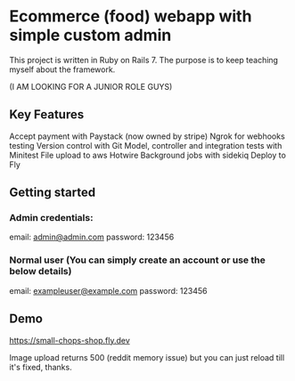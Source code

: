# Ecommerce (food) webapp with simple custom admin
This project is written in Ruby on Rails 7. The purpose is to keep teaching myself about the framework.

(I AM LOOKING FOR A JUNIOR ROLE GUYS)
## Key Features
Accept payment with Paystack (now owned by stripe)
Ngrok for webhooks testing
Version control with Git
Model, controller and integration tests with Minitest
File upload to aws
Hotwire
Background jobs with sidekiq
Deploy to Fly
## Getting started
### Admin credentials:
email: admin@admin.com
password: 123456

### Normal user (You can simply create an account or use the below details)
email: exampleuser@example.com
password: 123456

## Demo

https://small-chops-shop.fly.dev

Image upload returns 500 (reddit memory issue) but you can just reload till it's fixed, thanks.